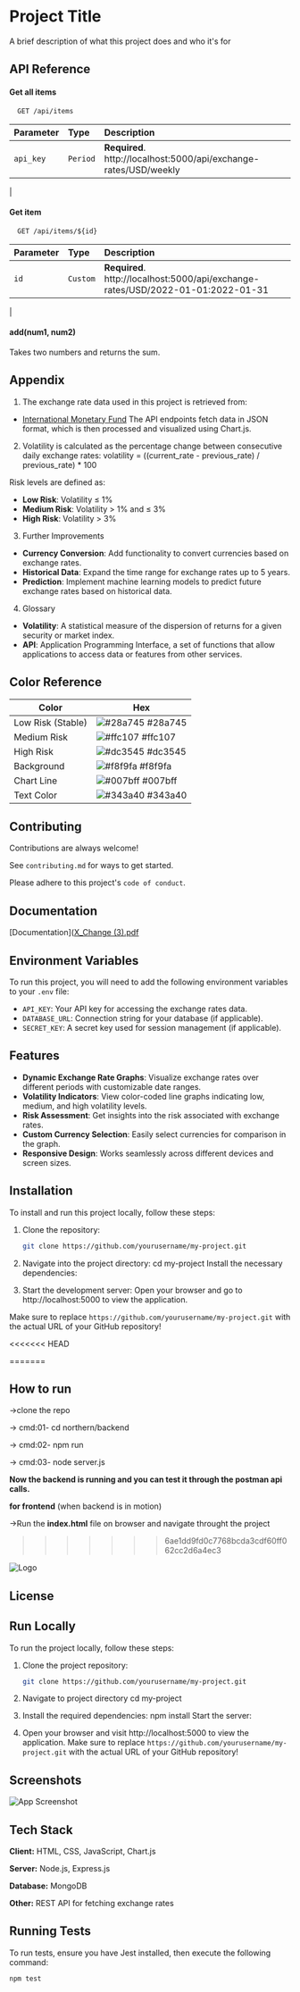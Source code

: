 
# Project Title

A brief description of what this project does and who it's for


## API Reference

#### Get all items

```http
  GET /api/items
```

| Parameter | Type     | Description                |
| :-------- | :------- | :------------------------- |
| `api_key` | `Period` | **Required**. http://localhost:5000/api/exchange-rates/USD/weekly
 |

#### Get item

```http
  GET /api/items/${id}
```

| Parameter | Type     | Description                       |
| :-------- | :------- | :-------------------------------- |
| `id`      | `Custom` | **Required**. http://localhost:5000/api/exchange-rates/USD/2022-01-01:2022-01-31
 |

#### add(num1, num2)

Takes two numbers and returns the sum.


## Appendix
1. The exchange rate data used in this project is retrieved from:
- [International Monetary Fund](https://www.imf.org/external/np/fin/ert/GUI/Pages/ReportOptions.aspx)
The API endpoints fetch data in JSON format, which is then processed and visualized using Chart.js.

2. Volatility is calculated as the percentage change between consecutive daily exchange rates:
volatility = ((current_rate - previous_rate) / previous_rate) * 100

Risk levels are defined as:
- **Low Risk**: Volatility ≤ 1%
- **Medium Risk**: Volatility > 1% and ≤ 3%
- **High Risk**: Volatility > 3%

3. Further Improvements
- **Currency Conversion**: Add functionality to convert currencies based on exchange rates.
- **Historical Data**: Expand the time range for exchange rates up to 5 years.
- **Prediction**: Implement machine learning models to predict future exchange rates based on historical data.

4. Glossary
- **Volatility**: A statistical measure of the dispersion of returns for a given security or market index.
- **API**: Application Programming Interface, a set of functions that allow applications to access data or features from other services.

## Color Reference

| Color             | Hex                                                                |
| ----------------- | ------------------------------------------------------------------ |
| Low Risk (Stable) | ![#28a745](https://via.placeholder.com/10/28a745?text=+) #28a745   |
| Medium Risk       | ![#ffc107](https://via.placeholder.com/10/ffc107?text=+) #ffc107   |
| High Risk         | ![#dc3545](https://via.placeholder.com/10/dc3545?text=+) #dc3545   |
| Background        | ![#f8f9fa](https://via.placeholder.com/10/f8f9fa?text=+) #f8f9fa   |
| Chart Line        | ![#007bff](https://via.placeholder.com/10/007bff?text=+) #007bff   |
| Text Color        | ![#343a40](https://via.placeholder.com/10/343a40?text=+) #343a40   |

## Contributing

Contributions are always welcome!

See `contributing.md` for ways to get started.

Please adhere to this project's `code of conduct`.


## Documentation

[Documentation]([X_Change (3).pdf](https://github.com/tanish0510/MITWPU-Team09-X-Change/blob/main/northern/X_Change%20(3).pdf#:~:text=2%20hours%20ago-,X_Change%20(3).pdf,-now)

## Environment Variables

To run this project, you will need to add the following environment variables to your `.env` file:

- `API_KEY`: Your API key for accessing the exchange rates data.
- `DATABASE_URL`: Connection string for your database (if applicable).
- `SECRET_KEY`: A secret key used for session management (if applicable).
## Features

- **Dynamic Exchange Rate Graphs**: Visualize exchange rates over different periods with customizable date ranges.
- **Volatility Indicators**: View color-coded line graphs indicating low, medium, and high volatility levels.
- **Risk Assessment**: Get insights into the risk associated with exchange rates.
- **Custom Currency Selection**: Easily select currencies for comparison in the graph.
- **Responsive Design**: Works seamlessly across different devices and screen sizes.
## Installation

To install and run this project locally, follow these steps:

1. Clone the repository:
   ```bash
   git clone https://github.com/yourusername/my-project.git

2. Navigate into the project directory:
    cd my-project
    Install the necessary dependencies:

3. Start the development server:
    Open your browser and go to http://localhost:5000 to view the application.

Make sure to replace `https://github.com/yourusername/my-project.git` with the actual URL of your GitHub repository!

<<<<<<< HEAD

=======
## How to run
->clone the repo

-> cmd:01- cd northern/backend

-> cmd:02- npm run

-> cmd:03- node server.js

**Now the backend is running and you can test it through the postman api calls.**

**for frontend** (when backend is in motion)

->Run the **index.html** file on browser and navigate throught the project
>>>>>>> 6ae1dd9fd0c7768bcda3cdf60ff062cc2d6a4ec3




![Logo](449A9D8E-1E8F-4DCE-A1D0-7BF32F1A31BE_4_5005_c.jpeg)


## License


## Run Locally

To run the project locally, follow these steps:

1. Clone the project repository:
   ```bash
   git clone https://github.com/yourusername/my-project.git

2. Navigate to project directory
  cd my-project

3. Install the required dependencies:
  npm install
  Start the server:

4. Open your browser and visit http://localhost:5000 to view the application.
Make sure to replace `https://github.com/yourusername/my-project.git` with the actual URL of your GitHub repository!








## Screenshots

![App Screenshot](https://via.placeholder.com/468x300?text=App+Screenshot+Here)

## Tech Stack

**Client:** HTML, CSS, JavaScript, Chart.js

**Server:** Node.js, Express.js

**Database:** MongoDB 

**Other:** REST API for fetching exchange rates
## Running Tests

To run tests, ensure you have Jest installed, then execute the following command:

```bash
npm test
